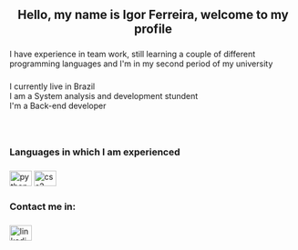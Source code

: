 <h2 align="center">Hello, my name is Igor Ferreira, welcome to my profile</h2>

###

<p align="left">I have experience in team work, still learning a couple of different programming languages and I'm in my second period of my university</p>

###

<p align="left">I currently live in Brazil<br>I am a System analysis and development stundent<br>I'm a Back-end developer</p>

###

<br clear="both">

<h3 align="left">Languages in which I am experienced</h3>

###

<div align="left">
  <img src="https://cdn.jsdelivr.net/gh/devicons/devicon/icons/python/python-original.svg" height="27" width="39" alt="python logo"  />
  <img src="https://cdn.jsdelivr.net/gh/devicons/devicon/icons/java/css3-original.svg" height="27" width="39" alt="css3 logo"  />
</div>

###

<h3 align="left">Contact me in:</h3>

###

<div align="left">
  <a href="https://www.linkedin.com/in/igor-ferreira-4aa42b229/" target="_blank">
    <img src="https://raw.githubusercontent.com/maurodesouza/profile-readme-generator/master/src/assets/icons/social/linkedin/default.svg" width="39" height="27" alt="linkedin logo"  />
  </a>
</div>
